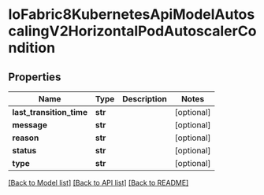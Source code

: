 # IoFabric8KubernetesApiModelAutoscalingV2HorizontalPodAutoscalerCondition

## Properties
Name | Type | Description | Notes
------------ | ------------- | ------------- | -------------
**last_transition_time** | **str** |  | [optional] 
**message** | **str** |  | [optional] 
**reason** | **str** |  | [optional] 
**status** | **str** |  | [optional] 
**type** | **str** |  | [optional] 

[[Back to Model list]](../README.md#documentation-for-models) [[Back to API list]](../README.md#documentation-for-api-endpoints) [[Back to README]](../README.md)

